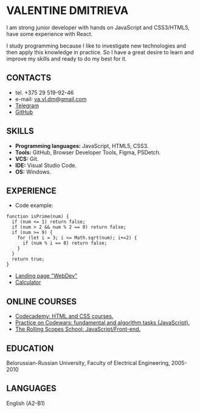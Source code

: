 # VALENTINE DMITRIEVA

I am strong junior developer with hands on JavaScript and CSS3/HTML5, have some experience with React.

I study programming because I like to investigate new technologies and then apply this knowledge in practice. So I have a great desire to learn and improve my skills and ready to do my best for it.


## CONTACTS

* tel. +375 29 519-92-46
* e-mail: va.vl.dm@gmail.com
* [Telegram](https://t.me/Valentine_Vogel)
* [GitHub](https://github.com/dimasquared)


## SKILLS

* **Programming languages:** JavaScript, HTML5, CSS3.
* **Tools:** GitHub, Browser Developer Tools, Figma, PSDetch.
* **VCS:** Git.
* **IDE:** Visual Studio Code.
* **OS:** Windows.


## EXPERIENCE

* Code example:
```
function isPrime(num) {
  if (num <= 1) return false;
  if (num > 2 && num % 2 == 0) return false;
  if (num >= 9) {
    for (let i = 3; i <= Math.sqrt(num); i+=2) {
      if (num % i == 0) return false;
    }
  }
  return true;
}
```

* [Landing page "WebDev"](https://rolling-scopes-school.github.io/dimasquared-JS2020Q3/webdev/)
* [Calculator](https://rolling-scopes-school.github.io/dimasquared-JS2020Q3/calculator/)


## ONLINE COURSES

* [Codecademy: HTML and CSS courses.](https://www.codecademy.com/profiles/Valentine_Vogel)
* [Practice on Codewars: fundamental and algorithm tasks (JavaScript).](https://www.codewars.com/users/dimasquared)
* [The Rolling Scopes School: JavaScript/Front-end.](https://rs.school/js)


## EDUCATION

Belorussian-Russian University, Faculty of Electrical Engineering, 2005-2010


## LANGUAGES

English (A2-B1)